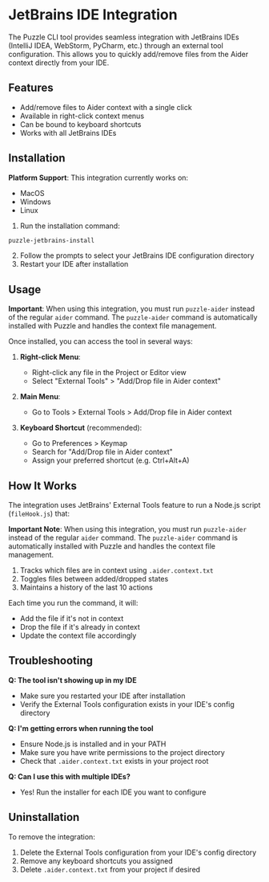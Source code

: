# JetBrains IDE Integration

The Puzzle CLI tool provides seamless integration with JetBrains IDEs (IntelliJ IDEA, WebStorm, PyCharm, etc.) through an external tool configuration. This allows you to quickly add/remove files from the Aider context directly from your IDE.

## Features

- Add/remove files to Aider context with a single click
- Available in right-click context menus
- Can be bound to keyboard shortcuts
- Works with all JetBrains IDEs

## Installation

**Platform Support**: This integration currently works on:
- MacOS
- Windows
- Linux

1. Run the installation command:

```bash
puzzle-jetbrains-install
```

2. Follow the prompts to select your JetBrains IDE configuration directory
3. Restart your IDE after installation

## Usage

**Important**: When using this integration, you must run `puzzle-aider` instead of the regular `aider` command. The `puzzle-aider` command is automatically installed with Puzzle and handles the context file management.

Once installed, you can access the tool in several ways:

1. **Right-click Menu**:
   - Right-click any file in the Project or Editor view
   - Select "External Tools" > "Add/Drop file in Aider context"

2. **Main Menu**:
   - Go to Tools > External Tools > Add/Drop file in Aider context

3. **Keyboard Shortcut** (recommended):
   - Go to Preferences > Keymap
   - Search for "Add/Drop file in Aider context"
   - Assign your preferred shortcut (e.g. Ctrl+Alt+A)

## How It Works

The integration uses JetBrains' External Tools feature to run a Node.js script (`fileHook.js`) that:

**Important Note**: When using this integration, you must run `puzzle-aider` instead of the regular `aider` command. The `puzzle-aider` command is automatically installed with Puzzle and handles the context file management.

1. Tracks which files are in context using `.aider.context.txt`
2. Toggles files between added/dropped states
3. Maintains a history of the last 10 actions

Each time you run the command, it will:
- Add the file if it's not in context
- Drop the file if it's already in context
- Update the context file accordingly

## Troubleshooting

**Q: The tool isn't showing up in my IDE**
- Make sure you restarted your IDE after installation
- Verify the External Tools configuration exists in your IDE's config directory

**Q: I'm getting errors when running the tool**
- Ensure Node.js is installed and in your PATH
- Make sure you have write permissions to the project directory
- Check that `.aider.context.txt` exists in your project root

**Q: Can I use this with multiple IDEs?**
- Yes! Run the installer for each IDE you want to configure

## Uninstallation

To remove the integration:
1. Delete the External Tools configuration from your IDE's config directory
2. Remove any keyboard shortcuts you assigned
3. Delete `.aider.context.txt` from your project if desired
